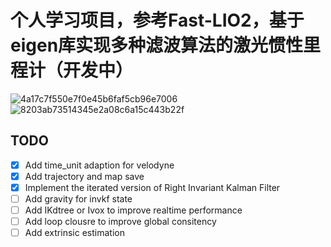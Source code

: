 # 个人学习项目，参考Fast-LIO2，基于eigen库实现多种滤波算法的激光惯性里程计（开发中）

![4a17c7f550e7f0e45b6faf5cb96e7006](https://github.com/piggggggyyyy/My-lio/assets/56505273/ae1970e7-ad47-461a-9661-75136d5c21e2)
![8203ab73514345e2a08c6a15c443b22f](https://github.com/piggggggyyyy/My-lio/assets/56505273/c5fbd183-c76d-4701-a0ad-bb6b252a6500)

## TODO

* [X] Add time_unit adaption for velodyne
* [X] Add trajectory and map save
* [X] Implement the iterated version of Right Invariant Kalman Filter
* [ ] Add gravity for invkf state
* [ ] Add IKdtree or Ivox to improve realtime performance
* [ ] Add loop clousre to improve global consitency
* [ ] Add extrinsic estimation
